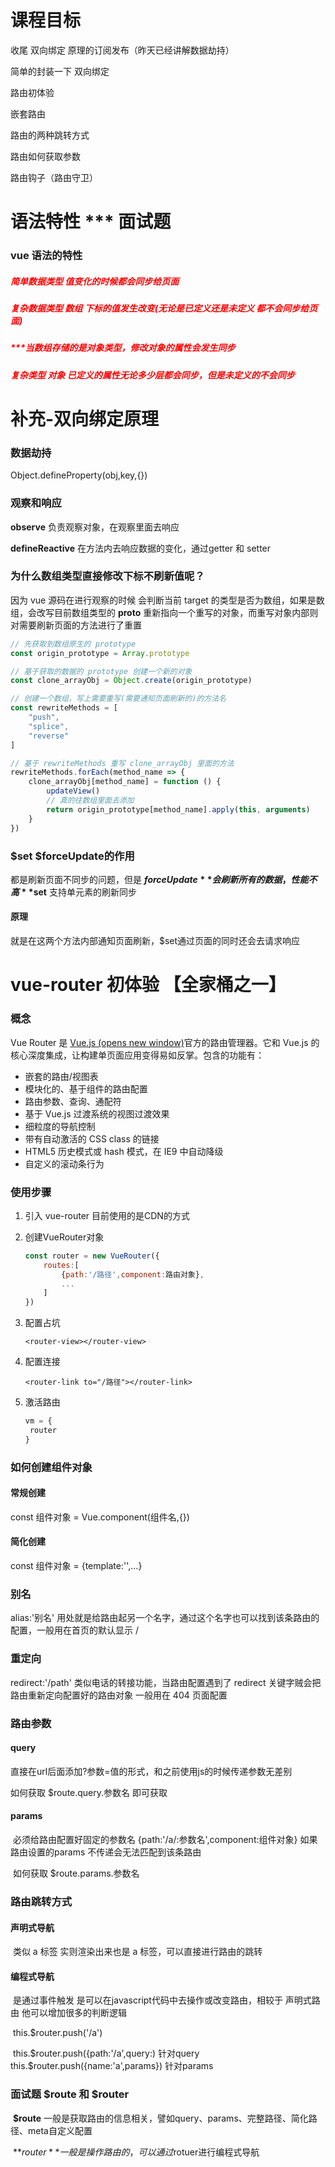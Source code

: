 # 课程目标

收尾 双向绑定 原理的订阅发布（昨天已经讲解数据劫持）

简单的封装一下 双向绑定

路由初体验

嵌套路由

路由的两种跳转方式

路由如何获取参数

路由钩子（路由守卫）



# 语法特性 *** 面试题

### vue 语法的特性

<h5 style="color: red;">简单数据类型 值变化的时候都会同步给页面</h5>

<h5 style="color: red;">复杂数据类型 数组 下标的值发生改变(无论是已定义还是未定义 都不会同步给页面)</h5>

<h5 style="color: red;">***当数组存储的是对象类型，修改对象的属性会发生同步</h5>

<h5 style="color: red;">复杂类型 对象 已定义的属性无论多少层都会同步，但是未定义的不会同步</h5>



# 补充-双向绑定原理

### 数据劫持

Object.defineProperty(obj,key,{})

### 观察和响应

**observe** 负责观察对象，在观察里面去响应

**defineReactive** 在方法内去响应数据的变化，通过getter 和 setter

### 为什么数组类型直接修改下标不刷新值呢？

因为 vue  源码在进行观察的时候 会判断当前 target 的类型是否为数组，如果是数组，会改写目前数组类型的 __proto__ 重新指向一个重写的对象，而重写对象内部则对需要刷新页面的方法进行了重置

```javascript
// 先获取到数组原生的 prototype 
const origin_prototype = Array.prototype

// 基于获取的数据的 prototype 创建一个新的对象
const clone_arrayObj = Object.create(origin_prototype)

// 创建一个数组，写上需要重写(需要通知页面刷新的)的方法名
const rewriteMethods = [
    "push",
    "splice",
    "reverse"
]

// 基于 rewriteMethods 重写 clone_arrayObj 里面的方法
rewriteMethods.forEach(method_name => {
    clone_arrayObj[method_name] = function () {
        updateView()
        // 真的往数组里面去添加
        return origin_prototype[method_name].apply(this, arguments)
    }
})
```



### $set $forceUpdate的作用

都是刷新页面不同步的问题，但是 **$forceUpdate**  会刷新所有的数据，性能不高 **$set** 支持单元素的刷新同步

#### 原理

就是在这两个方法内部通知页面刷新，$set通过页面的同时还会去请求响应



# vue-router 初体验 【全家桶之一】

### 概念

Vue Router 是 [Vue.js (opens new window)](http://cn.vuejs.org/)官方的路由管理器。它和 Vue.js 的核心深度集成，让构建单页面应用变得易如反掌。包含的功能有：

- 嵌套的路由/视图表
- 模块化的、基于组件的路由配置
- 路由参数、查询、通配符
- 基于 Vue.js 过渡系统的视图过渡效果
- 细粒度的导航控制
- 带有自动激活的 CSS class 的链接
- HTML5 历史模式或 hash 模式，在 IE9 中自动降级
- 自定义的滚动条行为

### 使用步骤

1. 引入 vue-router 目前使用的是CDN的方式

2. 创建VueRouter对象

   ```javascript
   const router = new VueRouter({
       routes:[
           {path:'/路径',component:路由对象},
           ...
       ]
   })
   ```

3. 配置占坑

   ```
   <router-view></router-view>
   ```

4. 配置连接

   ```
   <router-link to="/路径"></router-link>
   ```

5. 激活路由

   ```javascript
   vm = {
   	router
   }
   ```

### 如何创建组件对象

#### 常规创建

const 组件对象 = Vue.component(组件名,{})

#### 简化创建

const 组件对象 = {template:'',...}

### 别名

alias:'别名'  用处就是给路由起另一个名字，通过这个名字也可以找到该条路由的配置，一般用在首页的默认显示 /

### 重定向

redirect:'/path' 类似电话的转接功能，当路由配置遇到了 redirect 关键字贼会把路由重新定向配置好的路由对象 一般用在 404 页面配置

### 路由参数

#### query

​	直接在url后面添加?参数=值的形式，和之前使用js的时候传递参数无差别

   如何获取    $route.query.参数名 即可获取

#### params

​	必须给路由配置好固定的参数名  {path:'/a/:参数名',component:组件对象} 如果路由设置的params 不传递会无法匹配到该条路由

​    如何获取  $route.params.参数名

### 路由跳转方式

#### 	声明式导航

​			类似 a 标签 实则渲染出来也是 a 标签，可以直接进行路由的跳转    <router-link to="路由配置地址"></router-link>

#### 	编程式导航

​			是通过事件触发 是可以在javascript代码中去操作或改变路由，相较于 声明式路由 他可以增加很多的判断逻辑

​			this.$router.push('/a')

​			this.$router.push({path:'/a',query:) 针对query    this.$router.push({name:'a',params}) 针对params

### 面试题 $route 和 $router

​		**$route** 一般是获取路由的信息相关，譬如query、params、完整路径、简化路径、meta自定义配置

​		**$router **一般是操作路由的，可以通过$rotuer进行编程式导航